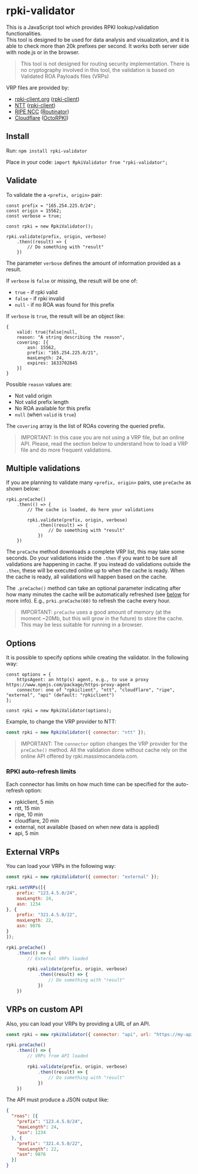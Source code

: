 # rpki-validator

This is a JavaScript tool which provides RPKI lookup/validation functionalities.  
This tool is designed to be used for data analysis and visualization, and it is able to check more than 20k prefixes per second. It works both server side with node.js or in the browser.

> This tool is not designed for routing security implementation.
> There is no cryptography involved in this tool, the validation is based on Validated ROA Payloads files (VRPs)

VRP files are provided by:
* [rpki-client.org](https://www.rpki-client.org/) ([rpki-client](https://www.rpki-client.org/))
* [NTT](https://www.gin.ntt.net/) ([rpki-client](https://www.rpki-client.org/))
* [RIPE NCC](https://www.ripe.net) ([Routinator](https://www.nlnetlabs.nl/projects/rpki/routinator/))
* [Cloudflare](https://cloudflare.com) ([OctoRPKI](https://github.com/cloudflare/cfrpki))



## Install
Run:
`npm install rpki-validator`

Place in your code: `import RpkiValidator from "rpki-validator";`

## Validate

To validate the a `<prefix, origin>` pair:

```
const prefix = "165.254.225.0/24";
const origin = 15562;
const verbose = true;

const rpki = new RpkiValidator();

rpki.validate(prefix, origin, verbose)
    .then((result) => {
        // Do something with "result"
    })
```

The parameter `verbose` defines the amount of information provided as a result.

If `verbose` is `false` or missing, the result will be one of:
* `true` - if rpki valid
* `false` - if rpki invalid
* `null` - if no ROA was found for this prefix


If `verbose` is `true`, the result will be an object like:

```
{
    valid: true|false|null,
    reason: "A string describing the reason",
    covering: [{
        asn: 15562,
        prefix: "165.254.225.0/21",
        maxLength: 24,
        expires: 1633702845
    }]
}
```

Possible `reason` values are:
* Not valid origin
* Not valid prefix length
* No ROA available for this prefix
* `null` (when `valid` is `true`)

The `covering` array is the list of ROAs covering the queried prefix.

> IMPORTANT: In this case you are not using a VRP file, but an online API. Please, read the section below to understand how to load a VRP file and do more frequent validations.

## Multiple validations

If you are planning to validate many `<prefix, origin>` pairs, use `preCache` as shown below:

```
rpki.preCache()
    .then(() => {
        // The cache is loaded, do here your validations

        rpki.validate(prefix, origin, verbose)
            .then((result) => {
                // Do something with "result"
            })
    })

```

The `preCache` method downloads a complete VRP list, this may take some seconds. Do your validations inside the `.then` if you want to be sure all validations are happening in cache.
If you instead do validations outside the `.then`, these will be executed online up to when the cache is ready. When the cache is ready, all validations will happen based on the cache.

The `.preCache()` method can take an optional parameter indicating after how many minutes the cache will be automatically refreshed (see [below](#rpki-auto-refresh-limits) for more info). E.g., `prki.preCache(60)` to refresh the cache every hour.


> IMPORTANT: `preCache` uses a good amount of memory (at the moment ~20Mb, but this will grow in the future) to store the cache. This may be less suitable for running in a browser.


## Options

It is possible to specify options while creating the validator. In the following way:

```
const options = {
    httpsAgent: an http(s) agent, e.g., to use a proxy https://www.npmjs.com/package/https-proxy-agent
    connector: one of "rpkiclient", "ntt", "cloudflare", "ripe", "external", "api" (default: "rpkiclient")
};

const rpki = new RpkiValidator(options);
```

Example, to change the VRP provider to NTT:

```js
const rpki = new RpkiValidator({ connector: "ntt" });
```

> IMPORTANT: The `connector` option changes the VRP provider for the `preCache()` method. All the validation done without cache rely on the online API offered by rpki.massimocandela.com.

### RPKI auto-refresh limits
Each connector has limits on how much time can be specified for the auto-refresh option:
* rpkiclient, 5 min
* ntt, 15 min
* ripe, 10 min
* cloudflare, 20 min
* external, not available (based on when new data is applied)
* api, 5 min


## External VRPs
You can load your VRPs in the following way:

```javascript
const rpki = new rpkiValidator({ connector: "external" });

rpki.setVRPs([{
    prefix: "123.4.5.0/24",
    maxLength: 24,
    asn: 1234
}, {
    prefix: "321.4.5.0/22",
    maxLength: 22,
    asn: 9876
}
]);

rpki.preCache()
    .then(() => {
        // External VRPs loaded

        rpki.validate(prefix, origin, verbose)
            .then((result) => {
                // Do something with "result"
            })
    })
```


## VRPs on custom API
Also, you can load your VRPs by providing a URL of an API.

```javascript
const rpki = new rpkiValidator({ connector: "api", url: "https://my-api.api.com/vrps/" });

rpki.preCache()
    .then(() => {
        // VRPs from API loaded

        rpki.validate(prefix, origin, verbose)
            .then((result) => {
                // Do something with "result"
            })
    })
```


The API must produce a JSON output like:

```json
{
  "roas": [{
    "prefix": "123.4.5.0/24",
    "maxLength": 24,
    "asn": 1234
  }, {
    "prefix": "321.4.5.0/22",
    "maxLength": 22,
    "asn": 9876
  }]
}

```
